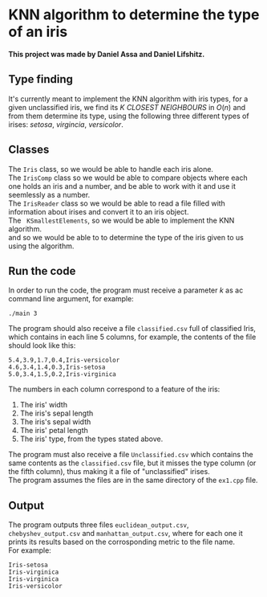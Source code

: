 # KNN algorithm to determine the type of an iris

**This project was made by Daniel Assa and Daniel Lifshitz.**
## Type finding
It's currently meant to implement the KNN algorithm with iris types, for a given unclassified iris, we find its *K CLOSEST NEIGHBOURS* in $O\left(n\right)$ and from them determine its type,
using the following three different types of irises: *setosa*, *virgincia*, *versicolor*. 
## Classes
 The ```Iris``` class, so we would be able to handle each iris alone.  
The ```IrisComp``` class so we would be able to compare objects where each one holds an iris and a number, and be able to work with it and use it seemlessly as a number.  
The ```IrisReader``` class so we would be able to read a file filled with information about irises and convert it to an iris object.  
The ``` KSmallestElements```, so we would be able to implement the KNN algorithm.  
and so we would be able to to determine the type of the iris given to us using the algorithm. 
## Run the code
In order to run the code, the program must receive a parameter $k$ as ac command line argument, for example:
```
./main 3
```

The program should also receive a file ```classified.csv``` full of classified Iris, which contains in each line $5$ columns, for example, the contents of the file should look like this:  
```
5.4,3.9,1.7,0.4,Iris-versicolor
4.6,3.4,1.4,0.3,Iris-setosa
5.0,3.4,1.5,0.2,Iris-virginica
```
The numbers in each column correspond to a feature of the iris:
1. The iris' width
2. The iris's sepal length
3. The iris's sepal width
4. The iris' petal length
5. The iris' type, from the types stated above.  
  
  
The program must also receive a file ```Unclassified.csv``` which contains the same contents as the ```classified.csv``` file, but it misses the type column (or the fifth column), thus making it a file of "unclassified" irises.  
The program assumes the files are in the same directory of the ```ex1.cpp``` file.
## Output
The program outputs three files ```euclidean_output.csv```, ```chebyshev_output.csv``` and ```manhattan_output.csv```, where for each one it prints its results based on the corrosponding metric to the file name.  
For example: 
```
Iris-setosa
Iris-virginica
Iris-virginica
Iris-versicolor
```




